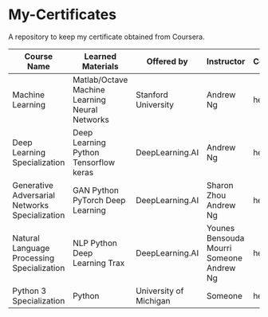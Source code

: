 # My-Certificates
A repository to keep my certificate obtained from Coursera.


| Course Name                                    | Learned Materials                              | Offered by             | Instructor                               | Certificate |
|------------------------------------------------|------------------------------------------------|------------------------|------------------------------------------|-------------|
| Machine Learning                               | Matlab/Octave Machine Learning Neural Networks | Stanford University    | Andrew Ng                                | here        |
| Deep Learning Specialization                   | Deep Learning  Python Tensorflow keras         | DeepLearning.AI        | Andrew Ng                                | here        |
| Generative Adversarial Networks Specialization | GAN Python PyTorch Deep Learning               | DeepLearning.AI        | Sharon Zhou Andrew Ng                    | here        |
| Natural Language Processing Specialization     | NLP Python Deep Learning Trax                  | DeepLearning.AI        | Younes Bensouda Mourri Someone Andrew Ng | here        |
| Python 3 Specialization                        | Python                                         | University of Michigan | Someone                                  | here        |
